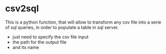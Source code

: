 # csv2sql
This is a python function, that will allow to transform any csv file into a serie of sql queries, in order to populate a table in sql server. 

* just need to specify the csv file input
* the path for the output file
* and its name
